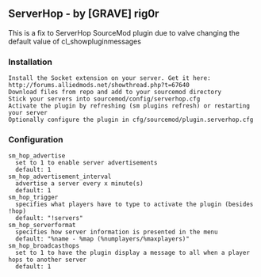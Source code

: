 ## ServerHop - by [GRAVE] rig0r
This is a fix to ServerHop SourceMod plugin due to valve changing the default value of cl_showpluginmessages

### Installation
```
Install the Socket extension on your server. Get it here: http://forums.alliedmods.net/showthread.php?t=67640  
Download files from repo and add to your sourcemod directory  
Stick your servers into sourcemod/config/serverhop.cfg  
Activate the plugin by refreshing (sm plugins refresh) or restarting your server  
Optionally configure the plugin in cfg/sourcemod/plugin.serverhop.cfg  
```

### Configuration
```
sm_hop_advertise  
  set to 1 to enable server advertisements  
  default: 1  
sm_hop_advertisement_interval  
  advertise a server every x minute(s)  
  default: 1  
sm_hop_trigger  
  specifies what players have to type to activate the plugin (besides !hop)  
  default: "!servers"  
sm_hop_serverformat  
  specifies how server information is presented in the menu  
  default: "%name - %map (%numplayers/%maxplayers)"  
sm_hop_broadcasthops  
  set to 1 to have the plugin display a message to all when a player hops to another server  
  default: 1 
``` 
